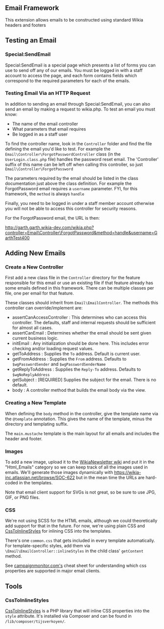 ## Email Framework

This extension allows emails to be constructed using standard Wikia headers and footers

## Testing an Email

### Special:SendEmail

Special:SendEmail is a special page which presents a list of forms you can use to send off any of our emails. You must
be logged in with a staff account to access the page, and each form contains fields which correspond to the required
parameters for each of the emails.

### Testing Email Via an HTTP Request

In addition to sending an email through Special:SendEmail, you can also send an email by making a request to wikia.php.
To test an email you must know:
 
* The name of the email controller
* What parameters that email requires
* Be logged in as a staff user

To find the controller name, look in the `Controller` folder and find the file defining the email
you'd like to test.  For example the `Email\Controller\ForgotPasswordController` class (in the `UserLogin.class.php` file)
handles the password reset email.  The 'Controller' suffix of this name can be left off when calling this
controller, so just `Email\Controller\ForgotPassword`

The parameters required by the email should be listed in the class documentation just above the class
definition.  For example the ForgotPassword email requires a `username` parameter.  FYI, for this
framework, the `method` is always `handle`

Finally, you need to be logged in under a staff member account otherwise you will not be able to 
access this controller for security reasons.

For the ForgotPassword email, the URL is then:

  http://garth.garth.wikia-dev.com/wikia.php?controller=Email\Controller\ForgotPassword&method=handle&username=GarthTest400
  
## Adding New Emails

### Create a New Controller

First add a new class file in the `Controller` directory for the feature responsible for this email
or use an existing file if that feature already has some emails defined in this framework.  There can
be multiple classes per file, one per email for that feature.

These classes should inherit from `Email\EmailController`.  The methods this controller can
override/implement are:

* assertCanAccessController : This determines who can access this controller.  The defaults, staff and internal
requests should be sufficient for almost all cases.
* assertCanEmail : Determines whether the email should be sent given current business logic.
* initEmail : Any initialization should be done here.  This includes error checking and/or loading request values.
* getToAddress : Supplies the `To` address.  Default is current user.
* getFromAddress : Supplies the `From` address.  Defaults to `$wgPasswordSender` and `$wgPasswordSenderName`
* getReplyToAddress : Supplies the `Reply-To` address.  Defaults to `$wgNoReplyAddress`
* getSubject : [REQUIRED] Supplies the subject for the email.  There is no default.
* body : A controller method that builds the email body via the view.

### Creating a New Template

When defining the `body` method in the controller, give the template name via the `@template` annotation.
This gives the name of the template, minus the directory and templating suffix.

The `main.mustache` template is the main layout for all emails and includes the header and footer. 

### Images

To add a new image, upload it to the [WikiaNewsletter wiki](http://wikianewsletter.wikia.com) and put it in the "Html_Emails" category so we can keep track of all the images used in emails. We'll generate those images dynamically with https://wikia-inc.atlassian.net/browse/SOC-622 but in the mean time the URLs are hard-coded in the templates. 

Note that email client support for SVGs is not great, so be sure to use JPG, GIF, or PNG files. 

### CSS

We're not using SCSS for the HTML emails, although we could theoretically add support for that in the future. For now, we're using plain CSS and [CssToInlineStyles](https://github.com/tijsverkoyen/CssToInlineStyles/) for inlining CSS into the templates. 

There's one `common.css` that gets included in every template automatically. For template-specific styles, add them via `\Email\EmailController::inlineStyles` in the child class' `getContent` method.

See [campaignmonitor.com's](https://www.campaignmonitor.com/css/) cheat sheet for understanding which css properties are supported in major email clients. 

## Tools

### CssToInlineStyles

[CssToInlineStyles](https://github.com/tijsverkoyen/CssToInlineStyles/) is a PHP library that will inline CSS properties into the `style` attribute. It's installed via Composer and can be found in `/lib/composer/tijsverkoyen/`.
